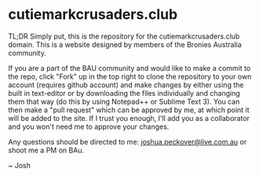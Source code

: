 cutiemarkcrusaders.club
=======================

TL;DR Simply put, this is the repository for the cutiemarkcrusaders.club domain. This is a website designed by
members of the Bronies Australia community.

If you are a part of the BAU community and would like to make a commit to the repo, click "Fork" up in the top right to clone the repository to your own account (requires github account) and make changes by either using the built in text-editor or by downloading the files individually and changing them that way (do this by using Notepad++ or Sublime Text 3). You can then make a "pull request" which can be approved by me, at which point it will be added to the site. If I trust you enough, I'll add you as a collaborator and you won't need me to approve your changes.

Any questions should be directed to me: joshua.peckover@live.com.au or shoot me a PM on BAu.

~ Josh
